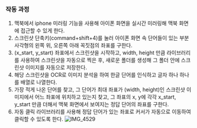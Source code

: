 ### 작동 과정
1. 맥북에서 iphone 미러링 기능을 사용해 아이폰 화면을 실시간 미러링해 맥북 화면에 접근할 수 있게 한다.
2. 스크린샷 단축키(command+shift+4)를 눌러 아이폰 화면 속 단어들이 있는 부분 사각형의 왼쪽 위, 오른쪽 아래 꼭짓점의 좌표를 구한다.
3. (x_start, y_start) 좌표에서 스크린샷을 시작하고, width, height 만큼 라이브러리를 사용하여 스크린샷을 자동으로 찍은 후, 새로운 폴더를 생성해 그 폴더 안에 스크린샷 이미지를 자동으로 저장한다.
4. 해당 스크린샷을 OCR로 이미지 분석을 하여 한글 단어를 인식하고 글자 하나 하나를 배열로 나열한다.
5. 가장 적게 나온 단어를 찾고, 그 단어가 최대 좌표가 (width, height)인 스크린샷 이미지에서 어느 좌표에 위치하고 있는지 찾고, 그 좌표의 x, y에 각각 x_start, y_start 만큼 더해서 맥북 화면에서 보여지는 정답 단어의 좌표를 구한다.
6. 자동 클릭 라이브러리를 사용해 정답 단어가 있는 좌표로 커서가 자동으로 이동하여 클릭할 수 있도록 한다.
![IMG_4529](https://github.com/user-attachments/assets/2cae473b-ea84-442c-956a-b96b29e6c46c)
